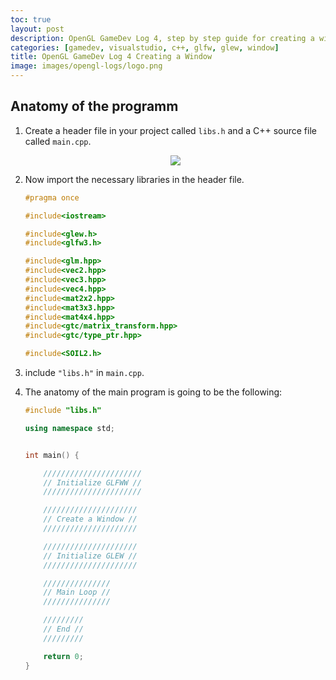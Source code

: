 ```yaml
---
toc: true
layout: post
description: OpenGL GameDev Log 4, step by step guide for creating a window.
categories: [gamedev, visualstudio, c++, glfw, glew, window]
title: OpenGL GameDev Log 4 Creating a Window
image: images/opengl-logs/logo.png
---
```


## Anatomy of the programm

1. Create a header file in your project called `libs.h` and a C++ source file called `main.cpp`.

    <figure class="image">
        <center>
            <img src="{{site.baseurl}}/images/opengl-logs/log_4_1.png">
        </center>
    </figure>

2. Now import the necessary libraries in the header file.

    ```c++
    #pragma once

    #include<iostream>

    #include<glew.h>
    #include<glfw3.h>

    #include<glm.hpp>
    #include<vec2.hpp>
    #include<vec3.hpp>
    #include<vec4.hpp>
    #include<mat2x2.hpp>
    #include<mat3x3.hpp>
    #include<mat4x4.hpp>
    #include<gtc/matrix_transform.hpp>
    #include<gtc/type_ptr.hpp>

    #include<SOIL2.h>
    ```

3. include `"libs.h"` in `main.cpp`.

4. The anatomy of the main program is going to be the following:

    ```c++
    #include "libs.h"

    using namespace std;


    int main() {

        //////////////////////
        // Initialize GLFWW //
        //////////////////////

        /////////////////////
        // Create a Window //
        /////////////////////

        /////////////////////
        // Initialize GLEW //
        /////////////////////

        ///////////////
        // Main Loop //
        ///////////////

        /////////
        // End //
        /////////

        return 0;
    }
    ```